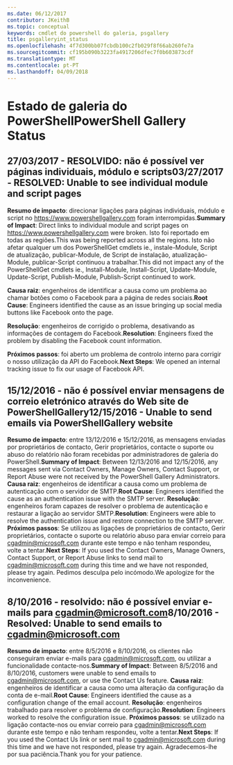 ```yaml
---
ms.date: 06/12/2017
contributor: JKeithB
ms.topic: conceptual
keywords: cmdlet do powershell do galeria, psgallery
title: psgalleryint_status
ms.openlocfilehash: 4f7d300bb07fcbdb100c2fb029f8f66ab260fe7a
ms.sourcegitcommit: cf195b090b3223fa4917206dfec7f0b603873cdf
ms.translationtype: MT
ms.contentlocale: pt-PT
ms.lasthandoff: 04/09/2018
---
```

<a name="powershell-gallery-status"></a><span data-ttu-id="91608-103">Estado de galeria do PowerShell</span><span class="sxs-lookup"><span data-stu-id="91608-103">PowerShell Gallery Status</span></span>
=========================

## <a name="03272017---resolved-unable-to-see-individual-module-and-script-pages"></a><span data-ttu-id="91608-104">27/03/2017 - RESOLVIDO: não é possível ver páginas individuais, módulo e scripts</span><span class="sxs-lookup"><span data-stu-id="91608-104">03/27/2017 - RESOLVED: Unable to see individual module and script pages</span></span>

<span data-ttu-id="91608-105">__Resumo de impacto__: direcionar ligações para páginas individuais, módulo e script no https://www.powershellgallery.com foram interrompidas.</span><span class="sxs-lookup"><span data-stu-id="91608-105">__Summary of Impact__: Direct links to individual module and script pages on https://www.powershellgallery.com were broken.</span></span> <span data-ttu-id="91608-106">Isto foi reportado em todas as regiões.</span><span class="sxs-lookup"><span data-stu-id="91608-106">This was being reported across all the regions.</span></span> <span data-ttu-id="91608-107">Isto não afetar qualquer um dos PowerShellGet cmdlets ie., instale-Module, Script de atualização, publicar-Module, de Script de instalação, atualização-Module, publicar-Script continuou a trabalhar.</span><span class="sxs-lookup"><span data-stu-id="91608-107">This did not impact any of the PowerShellGet cmdlets ie., Install-Module, Install-Script, Update-Module, Update-Script, Publish-Module, Publish-Script continued to work.</span></span>

<span data-ttu-id="91608-108">__Causa raiz__: engenheiros de identificar a causa como um problema ao chamar botões como o Facebook para a página de redes sociais.</span><span class="sxs-lookup"><span data-stu-id="91608-108">__Root Cause__: Engineers identified the cause as an issue bringing up social media buttons like Facebook onto the page.</span></span>

<span data-ttu-id="91608-109">__Resolução__: engenheiros de corrigido o problema, desativando as informações de contagem do Facebook.</span><span class="sxs-lookup"><span data-stu-id="91608-109">__Resolution__: Engineers fixed the problem by disabling the Facebook count information.</span></span>

<span data-ttu-id="91608-110">__Próximos passos__: foi aberto um problema de controlo interno para corrigir o nosso utilização da API do Facebook.</span><span class="sxs-lookup"><span data-stu-id="91608-110">__Next Steps__: We opened an internal tracking issue to fix our usage of Facebook API.</span></span>

## <a name="12152016---unable-to-send-emails-via-powershellgallery-website"></a><span data-ttu-id="91608-111">15/12/2016 - não é possível enviar mensagens de correio eletrónico através do Web site de PowerShellGallery</span><span class="sxs-lookup"><span data-stu-id="91608-111">12/15/2016 - Unable to send emails via PowerShellGallery website</span></span>

<span data-ttu-id="91608-112">__Resumo de impacto__: entre 13/12/2016 e 15/12/2016, as mensagens enviadas por proprietários de contacto, Gerir proprietários, contacte o suporte ou abuso do relatório não foram recebidas por administradores de galeria do PowerShell.</span><span class="sxs-lookup"><span data-stu-id="91608-112">__Summary of Impact__: Between 12/13/2016 and 12/15/2016, any messages sent via Contact Owners, Manage Owners, Contact Support, or Report Abuse were not received by the PowerShell Gallery Administrators.</span></span>
<span data-ttu-id="91608-113">__Causa raiz__: engenheiros de identificar a causa como um problema de autenticação com o servidor de SMTP.</span><span class="sxs-lookup"><span data-stu-id="91608-113">__Root Cause__: Engineers identified the cause as an authentication issue with the SMTP server.</span></span>
<span data-ttu-id="91608-114">__Resolução__: engenheiros foram capazes de resolver o problema de autenticação e restaurar a ligação ao servidor SMTP.</span><span class="sxs-lookup"><span data-stu-id="91608-114">__Resolution__: Engineers were able to resolve the authentication issue and restore connection to the SMTP server.</span></span>
<span data-ttu-id="91608-115">__Próximos passos__: Se utilizou as ligações de proprietários de contacto, Gerir proprietários, contacte o suporte ou relatório abuso para enviar correio para cgadmin@microsoft.com durante este tempo e não tenham respondeu, volte a tentar.</span><span class="sxs-lookup"><span data-stu-id="91608-115">__Next Steps__: If you used the Contact Owners, Manage Owners, Contact Support, or Report Abuse links to send mail to cgadmin@microsoft.com during this time and we have not responded, please try again.</span></span> <span data-ttu-id="91608-116">Pedimos desculpa pelo incómodo.</span><span class="sxs-lookup"><span data-stu-id="91608-116">We apologize for the inconvenience.</span></span>


## <a name="8102016---resolved-unable-to-send-emails-to-cgadminmicrosoftcom"></a><span data-ttu-id="91608-117">8/10/2016 - resolvido: não é possível enviar e-mails para cgadmin@microsoft.com</span><span class="sxs-lookup"><span data-stu-id="91608-117">8/10/2016 - Resolved: Unable to send emails to cgadmin@microsoft.com</span></span>
<span data-ttu-id="91608-118">__Resumo de impacto__: entre 8/5/2016 e 8/10/2016, os clientes não conseguiram enviar e-mails para cgadmin@microsoft.com, ou utilizar a funcionalidade contacte-nos.</span><span class="sxs-lookup"><span data-stu-id="91608-118">__Summary of Impact__: Between 8/5/2016 and 8/10/2016, customers were unable to send emails to cgadmin@microsoft.com, or use the Contact Us feature.</span></span>
<span data-ttu-id="91608-119">__Causa raiz__: engenheiros de identificar a causa como uma alteração da configuração da conta de e-mail.</span><span class="sxs-lookup"><span data-stu-id="91608-119">__Root Cause__: Engineers identified the cause as a configuration change of the email account.</span></span>
<span data-ttu-id="91608-120">__Resolução__: engenheiros trabalhado para resolver o problema de configuração.</span><span class="sxs-lookup"><span data-stu-id="91608-120">__Resolution__: Engineers worked to resolve the configuration issue.</span></span>
<span data-ttu-id="91608-121">__Próximos passos__: se utilizado na ligação contacte-nos ou enviar correio para cgadmin@microsoft.com durante este tempo e não tenham respondeu, volte a tentar.</span><span class="sxs-lookup"><span data-stu-id="91608-121">__Next Steps__: If you used the Contact Us link or sent mail to cgadmin@microsoft.com during this time and we have not responded, please try again.</span></span> <span data-ttu-id="91608-122">Agradecemos-lhe por sua paciência.</span><span class="sxs-lookup"><span data-stu-id="91608-122">Thank you for your patience.</span></span>